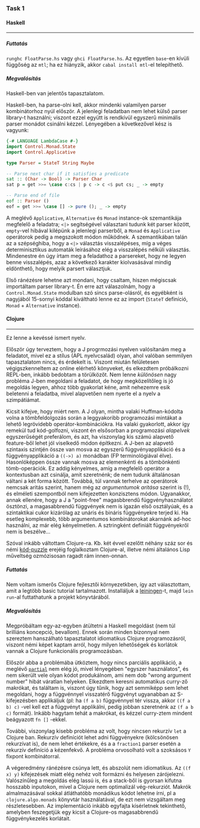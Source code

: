 ### Task 1

#### Haskell
---

##### Futtatás

`runghc FloatParse.hs` vagy `ghci FloatParse.hs`. Az egyetlen `base`-en kívüli függőség az `mtl`;
ha ez hiányzik, akkor `cabal install mtl`-el telepíthető.

##### Megvalósítás

Haskell-ben van jelentős tapasztalatom. 

Haskell-ben, ha parse-olni kell, akkor mindenki valamilyen parser kombinátorhoz nyúl először. A jelenlegi feladatban
nem lehet külső parser library-t használni; viszont ezzel együtt is rendkívül egyszerű minimális parser monádot 
csinálni kézzel. Lényegében a következővel kész is vagyunk:

```haskell
{-# LANGUAGE LambdaCase #-}
import Control.Monad.State
import Control.Applicative

type Parser = StateT String Maybe

-- Parse next char if it satisfies a predicate
sat :: (Char -> Bool) -> Parser Char
sat p = get >>= \case c:cs | p c -> c <$ put cs; _ -> empty

-- Parse end of file
eof :: Parser ()
eof = get >>= \case [] -> pure (); _ -> empty
```

A meglévő `Applicative`, `Alternative` és `Monad` instance-ok szemantikája megfelelő a feladatra; `<|>` segítségével
választani tudunk két parser között, `empty`-vel hibával kilépünk a jelenlegi parserből, a `Monad` és
`Applicative` operátorok pedig a megszokott módon működnek. A szemantikában talán az a szépséghiba, hogy a `<|>`
választás visszalépéses, míg a véges determinisztikus automaták leírásához elég a visszalépés nélküli választás. 
Mindenestre én úgy írtam meg a feladathoz a parsereket, hogy ne legyen benne visszalépés, azaz a következő
karakter kiolvasásával mindig eldönthető, hogy melyik parsert választjuk. 

Első ránézésre lehetne azt mondani, hogy csaltam, hiszen mégiscsak importáltam parser library-t. Én erre azt válaszolnám, hogy
a `Control.Monad.State` modulban szó sincs parse-olásról, és egyébként is nagyjából 15-sornyi kóddal kiváltható lenne
ez az import (`StateT` definíció, `Monad` + `Alternative` instance). 


#### Clojure
---

Ez lenne a kevéssé ismert nyelv. 

Először úgy terveztem, hogy a J progrmozási nyelven valósítanám meg a feladatot,
mivel ez a stílus (APL nyelvcsalád) olyan, ahol valóban semmilyen tapasztalatom nincs, és érdekelt is. Viszont miután
felületesen végigszkenneltem az online elérhető könyveket, és elkezdtem próbálkozni REPL-ben, inkább bedobtam a törülközőt.
Nem lenne *különösen* nagy probléma J-ben megoldani a feladatot, de hogy megközelítőleg is jó megoldás legyen, ahhoz
több gyakorlat kéne, amit nehezemre esik beletenni a feladatba, mivel alapvetően nem nyerte el a nyelv a szimpátiámat.

Kicsit kifejve, hogy miért nem. A J olyan, mintha valaki Huffman-kódolta volna a tömbfeldolgozás során a leggyakoribb
programozási mintákat a lehető legrövidebb operátor-kombinációkra. Ha valaki gyakorlott, akkor így remekül tud kód-golfozni,
viszont én elsősorban a programozási *alapelvek* egyszerűségét preferálom, és azt, ha viszonylag kis számú alapvető
feature-ből lehet jól viselkedő módon építkezni. A J-ben az alapvető szintaxis szintjén össze van mosva az
egyszerű függvényapplikáció és a függvényapplikáció a `((->) a)` monádban (FP terminológiával élve). Hasonlóképpen 
össze vannak mosva az elemenkénti és a tömbönkénti tömb-operációk. Ez addig kényelmes, amíg a megfelelő operátor a
kontextusban azt csinálja, amit szeretnénk; de nem tudunk általánosan váltani a két forma között. Továbbá, túl vannak terhelve 
az operátorok nemcsak aritás szerint, hanem még az *argumentumok aritása* szerint is (!), és elméleti szempontból nem kifejezetten 
konzisztens módon. Ugyanakkor, annak ellenére, hogy a J a "point-free" magasbbrendű függvényhasználatot ösztönzi, 
a magasabbrendű függvények nem is igazán első osztályúak, és a szintaktikai cukor kizárólag az unáris és bináris függvényekre terjed ki. 
Ha esetleg komplexebb, több argumentumos kombinátorokat akarnánk ad-hoc használni, az már elég kényelmetlen. A sztringként
definiált függvényekről nem is beszélve...

Szóval inkább váltottam Clojure-ra. Kb. két évvel ezelőtt néhány száz sor és némi [kód-puzzle](http://www.4clojure.com/)
erejéig foglalkoztam Clojure-al, illetve némi általános Lisp műveltség ozmózisosan ragadt rám innen-onnan.

##### Futtatás

Nem voltam ismerős Clojure fejlesztői környezetkben, így azt választottam, amit a legtöbb basic tutorial tartalmazott.
Installáljuk a [leiningen](http://leiningen.org/)-t, majd `lein run`-al futtathatunk a projekt könyvtárából.

##### Megvalósítás

Megpróbáltam egy-az-egyben átültetni a Haskell megoldást (nem túl brilliáns koncepció, bevallom). Ennek során
minden bizonnyal nem szereztem hanszálható tapasztalatot idiomatikus Clojure programozásról, viszont némi képet
kaptam arról, hogy milyen lehetőségek és korlátok vannak a Clojure funkcionális programozásban.

Először abba a problémába ütköztem, hogy nincs parciális applikáció, a meglévő [`partial`](https://clojuredocs.org/clojure.core/partial) nem elég jó, mivel lényegében "egyszer használatos", és
nem sikerült vele olyan kódot produkálnom, ami nem dob "wrong argument number" hibát váratlan helyeken. Elkezdtem keresni
automatikus curry-ző makrókat, és találtam is, viszont úgy tűnik, hogy azt semmiképp sem lehet megoldani, hogy a
függvénnyel visszatérő függvényt ugyanabban az S-kifejezésben applikáljuk (pl: ha  `(f a b)` függvénnyel tér vissza,
akkor `((f a b) c)` -vel kell ezt a függvényt applikálni, pedig jobban szeretnénk az `(f a b c)` formát). Inkább 
hagytam tehát a makrókat, és kézzel curry-ztem mindent beágyazott `fn []` -ekkel. 

További, viszonylag kisebb probléma az volt, hogy nincsen rekurzív `let` a Clojure ban. Rekurzív definíciót lehet
adni függvényekre (kölcsönösen rekurzívat is), de nem lehet értékekre, és a a `fraction1` parser esetén a rekurzív
definíció a kézenfekvő. A probléma orvosolható volt a szoksásos `Y` fixpont kombinátorral. 

A végeredmény ránézésre csúnya lett, és abszolút nem idiomatikus. Az `((f x) y)` kifejezések miatt elég nehéz volt
formázni és helyesen zárójelezni. Valószínűleg a megoldás elég lassú is, és a stack-ből is gyorsan kifutna hosszabb inputokon, mivel a Clojure nem optimalizál vég-rekurziót. Makrók almalmazásával sokkal átláthatóbb
monádikus kódot lehetne írni, pl a `clojure.algo.monads` könyvtár használatával, de ezt nem vizsgáltam meg részletesebben. 
Az implementáció inkább egyfajta kísérletnek tekinthető, amelyben feszegetjük egy kicsit a Clojure-os magasabbrendű
függvénykezelés korlátait.
